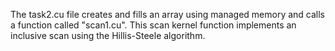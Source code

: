 The task2.cu file creates and fills an array using managed memory and calls a function called "scan1.cu". This scan kernel function implements an inclusive scan using the 
Hillis-Steele algorithm.
